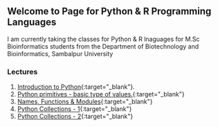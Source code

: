 ## Welcome to Page for Python & R Programming Languages

I am currently taking the classes for Python & R lnaguages for M.Sc Bioinformatics students from the Department of Biotechnology and Bioinformatics, Sambalpur University

### Lectures
1. [Introduction to Python](Introduction%20to%20Python.pdf){:target="_blank"}.
2. [Python primitives - basic type of values.](Primitives.html){:target="_blank"}
3. [Names, Functions & Modules](Names_functions_modules.html){:target="_blank"}
4. [Python Collections - 1](Collections%20-%20I.html){:target="_blank"}
5. [Python Collections - 2](Collections%20-%20II.html){:target="_blank"}
